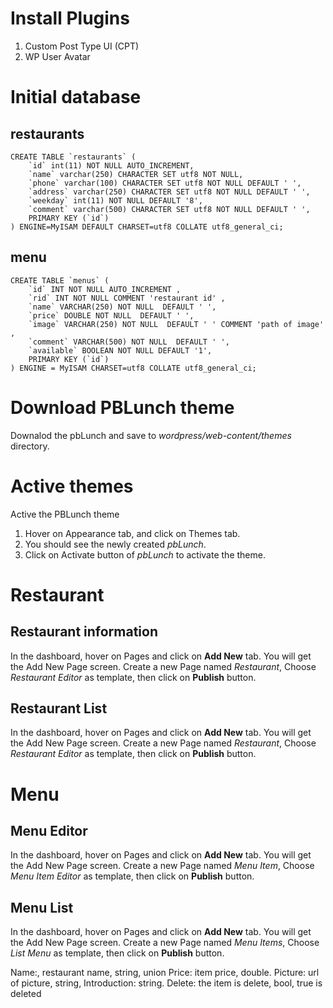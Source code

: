 # Install Plugins

1. Custom Post Type UI (CPT)
2. WP User Avatar 

# Initial database
## restaurants
    CREATE TABLE `restaurants` (
        `id` int(11) NOT NULL AUTO_INCREMENT,
        `name` varchar(250) CHARACTER SET utf8 NOT NULL,
        `phone` varchar(100) CHARACTER SET utf8 NOT NULL DEFAULT ' ',
        `address` varchar(250) CHARACTER SET utf8 NOT NULL DEFAULT ' ',
        `weekday` int(11) NOT NULL DEFAULT '8',
        `comment` varchar(500) CHARACTER SET utf8 NOT NULL DEFAULT ' ',
        PRIMARY KEY (`id`)
    ) ENGINE=MyISAM DEFAULT CHARSET=utf8 COLLATE utf8_general_ci;

## menu

    CREATE TABLE `menus` (
        `id` INT NOT NULL AUTO_INCREMENT , 
        `rid` INT NOT NULL COMMENT 'restaurant id' , 
        `name` VARCHAR(250) NOT NULL  DEFAULT ' ', 
        `price` DOUBLE NOT NULL  DEFAULT ' ', 
        `image` VARCHAR(250) NOT NULL  DEFAULT ' ' COMMENT 'path of image' , 
        `comment` VARCHAR(500) NOT NULL  DEFAULT ' ', 
        `available` BOOLEAN NOT NULL DEFAULT '1', 
        PRIMARY KEY (`id`)
    ) ENGINE = MyISAM CHARSET=utf8 COLLATE utf8_general_ci;


# Download PBLunch theme

Downalod the pbLunch and save to _wordpress/web-content/themes_ directory.

# Active themes
Active the PBLunch theme

1. Hover on Appearance tab, and click on Themes tab.
2. You should see the newly created _pbLunch_.
3. Click on Activate button of _pbLunch_ to activate the theme.

# Restaurant

## Restaurant information

In the dashboard, hover on Pages and click on **Add New** tab. 
You will get the Add New Page screen. 
Create a new Page named _Restaurant_, Choose _Restaurant Editor_ as template, 
then click on **Publish** button.

## Restaurant List

In the dashboard, hover on Pages and click on **Add New** tab. 
You will get the Add New Page screen. 
Create a new Page named _Restaurant_, Choose _Restaurant Editor_ as template, 
then click on **Publish** button.

# Menu

## Menu Editor
In the dashboard, hover on Pages and click on **Add New** tab. 
You will get the Add New Page screen. 
Create a new Page named _Menu Item_, Choose _Menu Item Editor_ as template, 
then click on **Publish** button.

## Menu List

In the dashboard, hover on Pages and click on **Add New** tab. 
You will get the Add New Page screen. 
Create a new Page named _Menu Items_, Choose _List Menu_ as template, 
then click on **Publish** button.


Name:, restaurant name, string, union
Price: item price, double.
Picture: url of picture, string, 
Introduction: string.
Delete: the item is delete, bool, true is deleted
